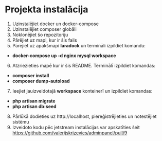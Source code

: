 # Projekta instalācija

1. Uzinstalējiet docker un docker-compose
2. Uzinstalējiet composer globāli
3. Noklonējiet šo repozitoriju
4. Pārējiet uz mapi, kur ir šis fails
5. Pārējiet uz apakšmapi **laradock** un termināli izpildiet komandu:
- **docker-compose up -d nginx mysql workspace**
6. Atzriezieties mapē kur ir šis README. Terminālī izpildiet komandas:
- **composer install**
- **composer dump-autoload**
7. Ieejiet jauizveidotajā **workspace** konteinerī un izpildiet komandas:
- **php artisan migrate**
- **php artisan db:seed** 
8. Pārlūkā dodieties uz http://localhost, piereģistrējieties un notestējiet sistēmu
9. Izveidoto kodu pēc jetstream instalācijas var apskatīties šeit https://github.com/valerijskrizevics/adminpanel/pull/9